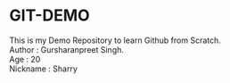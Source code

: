# GIT-DEMO
This is my Demo Repository to learn Github from Scratch.
<br>
Author : Gursharanpreet Singh.
<br>
Age : 20
<br>
Nickname : Sharry
